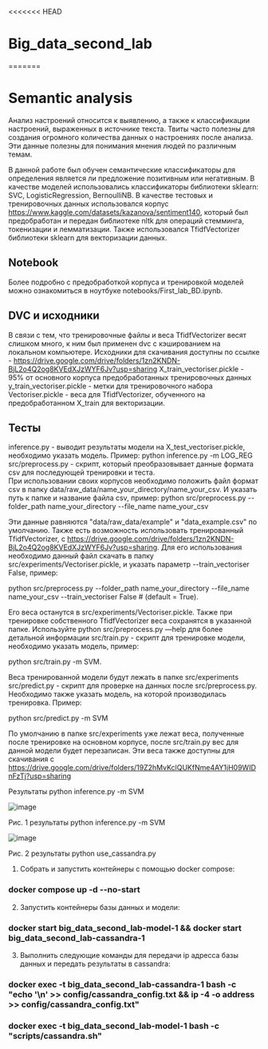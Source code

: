 <<<<<<< HEAD
# Big_data_second_lab
=======
# Semantic analysis 
Анализ настроений относится к выявлению, а также к классификации настроений, выраженных в источнике текста. Твиты часто полезны для создания огромного количества данных о настроениях после анализа. Эти данные полезны для понимания мнения людей по различным темам.

В данной работе был обучен семантические классификаторы для определения является ли предложение позитивным или негативным. В качестве моделей использовались классификаторы библиотеки sklearn: SVC, LogisticRegression, BernoulliNB. В качестве тестовых и тренировочных данных использовался корпус https://www.kaggle.com/datasets/kazanova/sentiment140, который был предобработан и передан  библиотеке nltk для операций стемминга, токенизации и лемматизации. Также использовался TfidfVectorizer библиотеки sklearn для векторизации данных.

## Notebook
Более подробно с предобработкой корпуса и тренировкой моделей можно ознакомиться в ноутбуке notebooks/First_lab_BD.ipynb.  

## DVC и исходники
В связи с тем, что тренировочные файлы и веса TfidfVectorizer весят слишком много, к ним был применен dvc с кэшированием на локальном компьютере. Исходники для скачивания доступны по ссылке - https://drive.google.com/drive/folders/1zn2KNDN-BjL2o4Q2og8KVEdXJzWYF6Jv?usp=sharing
X_train_vectoriser.pickle - 95% от основного корпуса предобработанных тренировочных данных
y_train_vectoriser.pickle - метки для тренировочного набора 
Vectoriser.pickle - веса для TfidfVectorizer, обученного на предобработанном X_train для векторизации.



## Тесты 
inference.py - выводит результаты модели на X_test_vectoriser.pickle, необходимо указать модель. Пример:
python inference.py -m LOG_REG
src/preprocess.py - скрипт, который преобразовывает данные формата csv для последующей тренировки и теста.  
При использовании своих корпусов необходимо положить файл формат csv в папку data/raw_data/name_your_directory/name_your_csv. И указать путь к папке и название файла csv, пример:
python src/preprocess.py --folder_path name_your_directory --file_name name_your_csv 

Эти данные равняются "data/raw_data/example" и "data_example.csv" по умолчанию. 
Также есть возможность использовать тренированный  TfidfVectorizer, с https://drive.google.com/drive/folders/1zn2KNDN-BjL2o4Q2og8KVEdXJzWYF6Jv?usp=sharing. Для его использования необходимо данный файл скачать в папку src/experiments/Vectoriser.pickle, и указать параметр --train_vectoriser False, пример:

python src/preprocess.py --folder_path name_your_directory --file_name name_your_csv --train_vectoriser False # (default = True).

Его веса останутся в src/experiments/Vectoriser.pickle. Также при тренировке собственного  TfidfVectorizer веса сохранятся в указанной папке. 
Используйте python src/preprocess.py —help для более детальной информации
src/train.py - скрипт для тренировке модели, необходимо указать модель, пример: 

python src/train.py -m SVM.

Веса тренированной модели будут лежать в папке src/experiments
src/predict.py - скрипт для проверке на данных после src/preprocess.py. Необходимо также указать модель, на которой производилась тренировка. Пример:

python src/predict.py -m SVM

По умолчанию в папке src/experiments уже лежат веса, полученные после тренировке на основном корпусе, после src/train.py вес для данной модели будет перезаписан. Эти веса также доступны для скачивания с https://drive.google.com/drive/folders/19Z2hMvKclQUKfNme4AY1jH09WIDnFzTj?usp=sharing
    
Результаты python inference.py -m SVM

![image](https://github.com/stpic270/Big_data_first_lab/assets/58371161/c9d40821-987c-45a2-a9af-2ef623e7e7b3)

Рис. 1 результаты python inference.py -m SVM

![image](<Screenshot from 2023-09-14 15-25-42-1.png>)

Рис. 2 результаты python use_cassandra.py

1. Собрать и запустить контейнеры с помощью docker compose:
### docker compose up -d --no-start

2. Запустить контейнеры базы данных и модели:
### docker start big_data_second_lab-model-1 && docker start big_data_second_lab-cassandra-1

3. Выполнить следующие команды для передачи ip адресса базы данных и передать результаты в cassandra:
### docker exec -t big_data_second_lab-cassandra-1 bash -c "echo '\n' >> config/cassandra_config.txt && ip -4 -o address >> config/cassandra_config.txt"
### docker exec -t big_data_second_lab-model-1 bash -c "scripts/cassandra.sh"